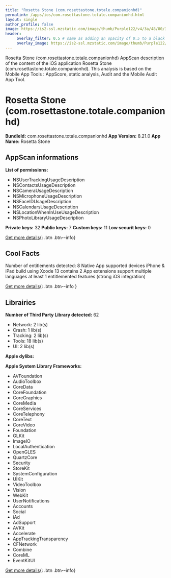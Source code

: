 ```yaml
---
title: "Rosetta Stone (com.rosettastone.totale.companionhd)"
permalink: /apps/ios/com.rosettastone.totale.companionhd.html
layout: single
author_profile: false
image: https://is2-ssl.mzstatic.com/image/thumb/Purple122/v4/3a/48/80/3a488087-b710-90ab-29ca-3c458161e972/AppIcon-1x_U007emarketing-0-7-0-85-220.png/512x512bb.jpg
header: 
     overlay_filter: 0.5 # same as adding an opacity of 0.5 to a black background
     overlay_image: https://is2-ssl.mzstatic.com/image/thumb/Purple122/v4/3a/48/80/3a488087-b710-90ab-29ca-3c458161e972/AppIcon-1x_U007emarketing-0-7-0-85-220.png/512x512bb.jpg
---
```

Rosetta Stone (com.rosettastone.totale.companionhd) AppScan description of the content of the iOS application Rosetta Stone (com.rosettastone.totale.companionhd). This analysis is based on the Mobile App Tools : AppScore, static analysis, Audit and the Mobile Audit App Tool.

# Rosetta Stone (com.rosettastone.totale.companionhd)

**BundleId:** com.rosettastone.totale.companionhd
**App Version:** 8.21.0
**App Name:** Rosetta Stone


## AppScan informations 

**List of permissions:** 
- NSUserTrackingUsageDescription
- NSContactsUsageDescription
- NSCameraUsageDescription
- NSMicrophoneUsageDescription
- NSFaceIDUsageDescription
- NSCalendarsUsageDescription
- NSLocationWhenInUseUsageDescription
- NSPhotoLibraryUsageDescription
  
  
**Private keys:** 32
**Public keys:** 7
**Custom keys:** 11
**Low securit keys:** 0
  
[Get more details](/pricing.html){: .btn .btn--info}

## Cool Facts

Number of entitlements detected: 8
Native App
supported devices iPhone & iPad
build using Xcode 13
contains 2 App extensions
support multiple languages
at least 1 entitlemented features (strong iOS integration)
  
[Get more details](/pricing.html){: .btn .btn--info }

## Librairies 
**Number of Third Party Library detected:** 62
- Network: 2 lib(s)
- Crash: 1 lib(s)
- Tracking: 2 lib(s)
- Tools: 18 lib(s)
- UI: 2 lib(s)


**Apple dylibs:**


**Apple System Library Frameworks:**
- AVFoundation
- AudioToolbox
- CoreData
- CoreFoundation
- CoreGraphics
- CoreMedia
- CoreServices
- CoreTelephony
- CoreText
- CoreVideo
- Foundation
- GLKit
- ImageIO
- LocalAuthentication
- OpenGLES
- QuartzCore
- Security
- StoreKit
- SystemConfiguration
- UIKit
- VideoToolbox
- Vision
- WebKit
- UserNotifications
- Accounts
- Social
- iAd
- AdSupport
- AVKit
- Accelerate
- AppTrackingTransparency
- CFNetwork
- Combine
- CoreML
- EventKitUI


  
[Get more details](/pricing.html){: .btn .btn--info}

